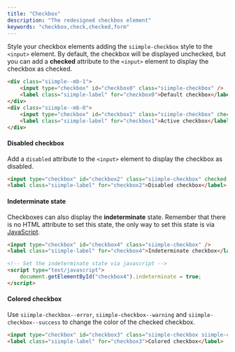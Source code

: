 ```yaml
---
title: "Checkbox"
description: "The redesigned checkbox element"
keywords: "checkbox,check,checked,form"
---
```


Style your checkbox elements adding the `siimple-checkbox` style to the `<input>` element. 
By default, the checkbox will be displayed unchecked, but you can add a **checked** attribute to the `<input>` element to display the checkbox as checked.

```html preview="true"
<div class="siimple--mb-1">
    <input type="checkbox" id="checkbox0" class="siimple-checkbox" />
    <label class="siimple-label" for="checkbox0">Default checkbox</label>
</div>
<div class="siimple--mb-0">
    <input type="checkbox" id="checkbox1" class="siimple-checkbox" checked />
    <label class="siimple-label" for="checkbox1">Active checkbox</label>
</div>
```

#### Disabled checkbox

Add a `disabled` attribute to the `<input>` element to display the checkbox as disabled.

```html preview="true"
<input type="checkbox" id="checkbox2" class="siimple-checkbox" checked disabled />
<label class="siimple-label" for="checkbox2">Disabled checkbox</label>
```

#### Indeterminate state

Checkboxes can also display the **indeterminate** state. Remember that there is no HTML attribute to set this state, the only way to set this state is via [JavaScript](https://developer.mozilla.org/en-US/docs/Web/CSS/:indeterminate).

```html preview="true"
<input type="checkbox" id="checkbox4" class="siimple-checkbox" />
<label class="siimple-label" for="checkbox4">Indeterminate checkbox</label>

<!-- Set the indeterminate state via javascript -->
<script type="text/javascript">
    document.getElementById("checkbox4").indeterminate = true;
</script>
```


#### Colored checkbox

Use `siimple-checkbox--error`, `siimple-checkbox--warning` and `siimple-checkbox--success` to change the color of the checked checkbox.

```html preview="true"
<input type="checkbox" id="checkbox3" class="siimple-checkbox siimple-checkbox--success" checked />
<label class="siimple-label" for="checkbox3">Colored checkbox</label>
```


